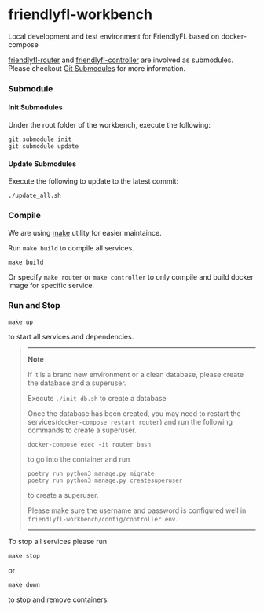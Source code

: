 # friendlyfl-workbench
Local development and test environment for FriendlyFL based on docker-compose


[friendlyfl-router](https://github.com/denoslab/friendlyfl-router) and [friendlyfl-controller](https://github.com/denoslab/friendlyfl-controller) are involved as submodules. Please checkout [Git Submodules](https://git-scm.com/book/en/v2/Git-Tools-Submodules) for more information.

### Submodule
#### Init Submodules
Under the root folder of the workbench, execute the following:
```
git submodule init
git submodule update
```

#### Update Submodules
Execute the following to update to the latest commit:
```
./update_all.sh
```

### Compile
We are using [make](https://www.gnu.org/software/make/manual/make.html) utility for easier maintaince. 

Run `make build` to compile all services. 
```
make build
```

Or specify `make router` or `make controller` to only compile and build docker image for specific service.


### Run and Stop

```
make up
```
to start all services and dependencies.

>---
>**Note**
> 
>
> If it is a brand new environment or a clean database, please create the database and a superuser.
>
> Execute `./init_db.sh` to create a database 
> 
> Once the database has been created, you may need to restart the services(`docker-compose restart router`) and run the following commands to create a superuser. 
>
>```
>docker-compose exec -it router bash
>``` 
>to go into the container and run 
>```
>poetry run python3 manage.py migrate
>poetry run python3 manage.py createsuperuser
>``` 
>to create a superuser. 
>
>Please make sure the username and password is configured well in `friendlyfl-workbench/config/controller.env`.
>
>---


To stop all services please run
```
make stop
```
or 
```
make down
```
to stop and remove containers. 
